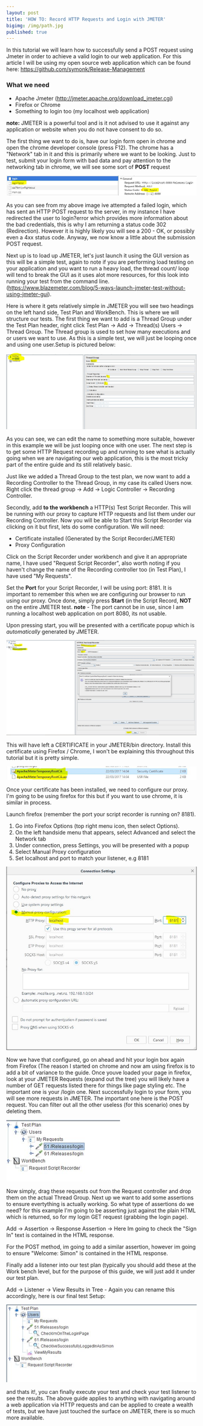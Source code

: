 ```yaml
---
layout: post
title: 'HOW TO: Record HTTP Requests and Login with JMETER'
bigimg: /img/path.jpg
published: true
---
```



In this tutorial we will learn how to successfully send a POST request using Jmeter in order to achieve a valid login to our web application.  For this article I will be using my open source web application which can be found here: https://github.com/symonk/Release-Management

### What we need

- Apache Jmeter (http://jmeter.apache.org/download_jmeter.cgi)
- Firefox or Chrome
- Something to login too (my localhost web application)

**note:** JMETER is a powerful tool and is it not advised to use it against any application or website when you do not have consent to do so.

The first thing we want to do is, have our login form open in chrome and open the chrome developer console (press F12).  The chrome has a "Network" tab in it and this is primarily where we want to be looking.  Just to test, submit your login form with bad data and pay attention to the networking tab in chrome, we will see some sort of **POST** request 


![Failed Login](https://raw.githubusercontent.com/symonk/symonk.github.io/master/img/failedLogin.JPG)

As you can see from my above image ive attempted a failed login, which has sent an HTTP POST request to the server, in my instance I have redirected the user to login?error which provides more information about the bad credentials, this is why I am returning a status code 302 (Redirection).  However it is highly likely you will see a 200 - OK, or possibly even a 4xx status code.  Anyway, we now know a little about the submission POST request.

Next up is to load up JMETER, let's just launch it using the GUI version as this will be a simple test, again to note if you are performing load testing on your application and you want to run a heavy load, the thread count/ loop will tend to break the GUI as it uses alot more resources, for this look into running your test from the command line. (https://www.blazemeter.com/blog/5-ways-launch-jmeter-test-without-using-jmeter-gui).  

Here is where it gets relatively simple in JMETER you will see two headings on the left hand side, Test Plan and WorkBench.  This is where we will structure our tests.  The first thing we want to add is a Thread Group  under the Test Plan header, right click Test Plan -> Add -> Thread(s) Users -> Thread Group.  The Thread group is used to set how many executions and or users we want to use.  As this is a simple test, we will just be looping once and using one user.Setup is pictured below:

![Thread Setup](https://raw.githubusercontent.com/symonk/symonk.github.io/master/img/1.JPG)

As you can see, we can edit the name to something more suitable, however in this example we will be just looping once with one user.  The next step is to get some HTTP Request recording up and running to see what is actually going when we are navigating our web application, this is the most tricky part of the entire guide and its still relatively basic. 

Just like we added a Thread Group to the test plan, we now want to add a Recording Controller to the Thread Group, in my case its called Users now.  Right click the thread group ->  Add -> Logic Controller -> Recording Controller.

Secondly, add **to the workbench** a HTTP(s) Test Script Recorder.  This will be running with our proxy to capture HTTP requests and list them under our Recording Controller.  Now you will be able to Start this Script Recorder via clicking on it but first, lets do some configuration.  We will need:

- Certificate installed (Generated by the Script Recorder/JMETER)
- Proxy Configuration

Click on the Script Recorder under workbench and give it an appropriate name, I have used "Request Script Recorder", also worth noting if you haven't change the name of the Recording controller too (in Test Plan), I have used "My Requests".

Set the **Port** for your Script Recorder, I will be using port: 8181.  It is important to remember this when we are configuring our browser to run using our proxy.  Once done, simply press **Start** (in the Script Record, **NOT** on the entire JMETER test.  **note** - The port cannot be in use, since I am running a localhost web application on port 8080, its not usable.

Upon pressing start, you will be presented with a certificate popup which is *automatically* generated by JMETER.  

![Recording Setup](https://raw.githubusercontent.com/symonk/symonk.github.io/master/img/2.JPG)

This will have left a CERTIFICATE in your JMETER/bin directory.  Install this certificate using Firefox / Chrome, I won't be explaining this throughout this tutorial but it is pretty simple.

![Certificate](https://raw.githubusercontent.com/symonk/symonk.github.io/master/img/3.JPG)

Once your certificate has been installed, we need to configure our proxy.  I'm going to be using firefox for this but if you want to use chrome, it is similar in process.

Launch firefox (remember the port your script recorder is running on? 8181). 

1. Go into Firefox Options (top right menu icon, then select Options).
2. On the left handside menu that appears, select Advanced and select the Network tab
3. Under connection, press Settings, you will be presented with a popup
4. Select Manual Proxy configuration
5. Set localhost and port to match your listener, e.g 8181

![Certificate](https://raw.githubusercontent.com/symonk/symonk.github.io/master/img/4.JPG)

Now we have that configured, go on ahead and hit your login box again from Firefox (The reason I started on chrome and now am using firefox is to add a bit of variance to the guide.  Once youve loaded your page in firefox, look at your JMETER Requests (expand out the tree) you will likely have a number of GET requests listed there for things like page styling etc.  The important one is your /login one.  Next successfully login to your form, you will see more requests in JMETER.  The important one here is the POST request.  You can filter out all the other useless (for this scenario) ones by deleting them.  

![Useful Requests](https://raw.githubusercontent.com/symonk/symonk.github.io/master/img/5.JPG)

Now simply, drag these requests out from the Request controller and drop them on the actual Thread Group.  Next up we want to add some assertions to ensure evertything is actually working. So what type of assertions do we need? for this example I'm going to be asserting just against the plain HTML which is returned,  so for my login GET request (grabbing the login page).  

Add -> Assertion -> Response Assertion -> Here Im going to check the "Sign In" text is contained in the HTML response.

For the POST method, im going to add a similar assertion, however im going to ensure "Welcome: Simon" is contained in the HTML response.

Finally add a listener into our test plan (typically you should add these at the Work bench level, but for the purpose of this guide, we will just add it under our test plan.  

Add -> Listener -> View Results in Tree - Again you can rename this accordingly, here is our final test Setup:

![Final Setup](https://raw.githubusercontent.com/symonk/symonk.github.io/master/img/6.JPG)

and thats it!, you can finally execute your test and check your test listener to see the results.  The above guide applies to anything with navigating around a web application via HTTP requests and can be applied to create a wealth of tests, but we have just touched the surface on JMETER, there is so much more available. 
